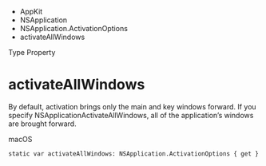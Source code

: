 

- AppKit
- NSApplication
- NSApplication.ActivationOptions
-  activateAllWindows 

Type Property

# activateAllWindows

By default, activation brings only the main and key windows forward. If you specify NSApplicationActivateAllWindows, all of the application’s windows are brought forward.

macOS

``` source
static var activateAllWindows: NSApplication.ActivationOptions { get }
```

